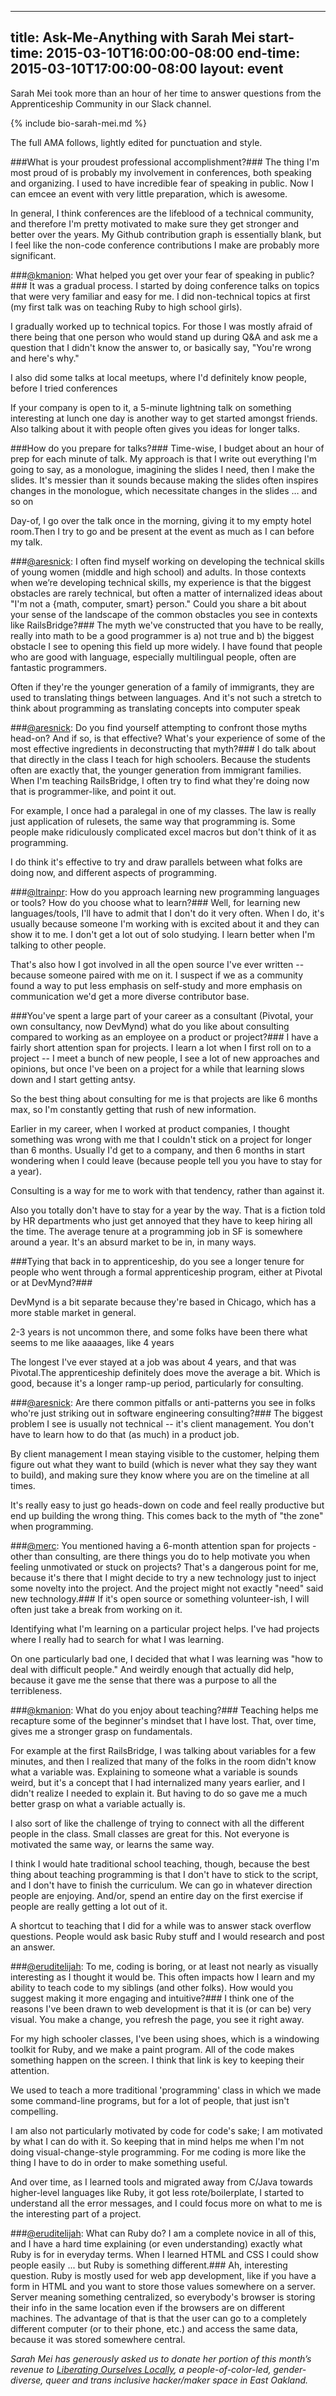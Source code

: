  ---
title: Ask-Me-Anything with Sarah Mei
start-time: 2015-03-10T16:00:00-08:00
end-time: 2015-03-10T17:00:00-08:00
layout: event
 ---

Sarah Mei took more than an hour of her time to answer questions from the Apprenticeship Community in our Slack channel. 

{% include bio-sarah-mei.md %}

The full AMA follows, lightly edited for punctuation and style. 

###What is your proudest professional accomplishment?###
The thing I'm most proud of is probably my involvement in conferences, both speaking and organizing. I used to have incredible fear of speaking in public. Now I can emcee an event with very little preparation, which is awesome.

In general, I think conferences are the lifeblood of a technical community, and therefore I'm pretty motivated to make sure they get stronger and better over the years.
My Github contribution graph is essentially blank, but I feel like the non-code conference contributions I make are probably more significant.

###[@kmanion](https://twitter.com/kmanion): What helped you get over your fear of speaking in public?###
It was a gradual process. I started by doing conference talks on topics that were very familiar and easy for me. I did non-technical topics at first (my first talk was on teaching Ruby to high school girls).

I gradually worked up to technical topics. For those I was mostly afraid of there being that one person who would stand up during Q&A and ask me a question that I didn't know the answer to, or basically say, "You're wrong and here's why."

I also did some talks at local meetups, where I'd definitely know people, before I tried conferences

If your company is open to it, a 5-minute lightning talk on something interesting at lunch one day is another way to get started amongst friends. Also talking about it with people often gives you ideas for longer talks.

###How do you prepare for talks?###
Time-wise, I budget about an hour of prep for each minute of talk. My approach is that I write out everything I'm going to say,  as a monologue, imagining the slides I need, then I make the slides. It's messier than it sounds because making the slides often inspires changes in the monologue, which necessitate changes in the slides … and so on

Day-of, I go over the talk once in the morning, giving it to my empty hotel room.Then I try to go and be present at the event as much as I can before my talk.

###[@aresnick](https://twitter.com/aresnick): I often find myself working on developing the technical skills of young women (middle and high school) and adults. In those contexts when we’re developing technical skills, my experience is that the biggest obstacles are rarely technical, but often a matter of internalized ideas about "I'm not a {math, computer, smart} person."  Could you share a bit about your sense of the landscape of the common obstacles you see in contexts like RailsBridge?###
The myth we've constructed that you have to be really, really into math to be a good programmer is a) not true and b) the biggest obstacle I see to opening this field up more widely. I have found that people who are good with language, especially multilingual people, often are fantastic programmers.

Often if they're the younger generation of a family of immigrants, they are used to translating things between languages. And it's not such a stretch to think about programming as translating concepts into computer speak

###[@aresnick](https://twitter.com/aresnick): Do you find yourself attempting to confront those myths head-on? And if so, is that effective? What's your experience of some of the most effective ingredients in deconstructing that myth?###
I do talk about that directly in the class I teach for high schoolers. Because the students often are exactly that, the younger generation from immigrant families. When I'm teaching RailsBridge, I often try to find what they're doing now that is programmer-like, and point it out.

For example, I once had a paralegal in one of my classes. The law is really just application of rulesets, the same way that programming is. Some people make ridiculously complicated excel macros but don't think of it as programming.

I do think it's effective to try and draw parallels between what folks are doing now, and different aspects of programming.

###[@ltrainpr](https://twitter.com/ltrainpr): How do you approach learning new programming languages or tools?  How do you choose what to learn?###
Well, for learning new languages/tools, I'll have to admit that I don't do it very often. When I do, it's usually because someone I'm working with is excited about it and they can show it to me. I don't get a lot out of solo studying. I learn better when I'm talking to other people.

That's also how I got involved in all the open source I've ever written -- because someone paired with me on it. I suspect if we as a community found a way to put less emphasis on self-study and more emphasis on communication we'd get a more diverse contributor base.

###You've spent a large part of your career as a consultant (Pivotal, your own consultancy, now DevMynd) what do you like about consulting compared to working as an employee on a product or project?###
I have a fairly short attention span for projects. I learn a lot when I first roll on to a project -- I meet a bunch of new people, I see a lot of new approaches and opinions, but once I've been on a project for a while that learning slows down and I start getting antsy.

So the best thing about consulting for me is that projects are like 6 months max, so I'm constantly getting that rush of new information.

Earlier in my career, when I worked at product companies, I thought something was wrong with me that I couldn't stick on a project for longer than 6 months. Usually I'd get to a company, and then 6 months in start wondering when I could leave (because people tell you you have to stay for a year).

Consulting is a way for me to work with that tendency, rather than against it.

Also you totally don't have to stay for a year by the way. That is a fiction told by HR departments who just get annoyed that they have to keep hiring all the time. The average tenure at a programming job in SF is somewhere around a year.  It's an absurd market to be in, in many ways.

###Tying that back in to apprenticeship, do you see a longer tenure for people who went through a formal apprenticeship program, either at Pivotal or at DevMynd?###

DevMynd is a bit separate because they're based in Chicago, which has a more stable market in general.

2-3 years is not uncommon there, and some folks have been there what seems to me like aaaaages, like 4 years

The longest I've ever stayed at a job was about 4 years, and that was Pivotal.The apprenticeship definitely does move the average a bit. Which is good, because it's a longer ramp-up period, particularly for consulting.

###[@aresnick](https://twitter.com/aresnick): Are there common pitfalls or anti-patterns you see in folks who're just striking out in software engineering consulting?###
The biggest problem I see is usually not technical -- it's client management. You don't have to learn how to do that (as much) in a product job.

By client management I mean staying visible to the customer, helping them figure out what they want to build (which is never what they say they want to build), and making sure they know where you are on the timeline at all times.

It's really easy to just go heads-down on code and feel really productive but end up building the wrong thing. This comes back to the myth of "the zone" when programming.

###[@merc](https://twitter.com/benzobot): You mentioned having a 6-month attention span for projects - other than consulting, are there things you do to help motivate you when feeling unmotivated or stuck on projects?
That's a dangerous point for me, because it's there that I might decide to try a new technology just to inject some novelty into the project. And the project might not exactly "need" said new technology.###
If it's open source or something volunteer-ish, I will often just take a break from working on it.

Identifying what I'm learning on a particular project helps. I've had projects where I really had to search for what I was learning. 

On one particularly bad one, I decided that what I was learning was "how to deal with difficult people." And weirdly enough that actually did help, because it gave me the sense that there was a purpose to all the terribleness.

###[@kmanion](https://twitter.com/kmanion): What do you enjoy about teaching?###
Teaching helps me recapture some of the beginner's mindset that I have lost. That, over time, gives me a stronger grasp on fundamentals.

For example at the first RailsBridge, I was talking about variables for a few minutes, and then I realized that many of the folks in the room didn't know what a variable was. Explaining to someone what a variable is sounds weird, but it's a concept that I had internalized many years earlier, and I didn't realize I needed to explain it. But having to do so gave me a much better grasp on what a variable actually is.

I also sort of like the challenge of trying to connect with all the different people in the class. Small classes are great for this. Not everyone is motivated the same way, or learns the same way.

I think I would hate traditional school teaching, though, because the best thing about teaching programming is that I don't have to stick to the script, and I don't have to finish the curriculum. We can go in whatever direction people are enjoying. And/or, spend an entire day on the first exercise if people are really getting a lot out of it.

A shortcut to teaching that I did for a while was to answer stack overflow questions. People would ask basic Ruby stuff and I would research and post an answer.

###[@eruditelijah](https://twitter.com/elijahclaude): To me, coding is boring, or at least not nearly as visually interesting as I thought it would be. This often impacts how I learn and my ability to teach code to my siblings (and other folks). How would you suggest making it more engaging and intuitive?###
I think one of the reasons I've been drawn to web development is that it is (or can be) very visual. You make a change, you refresh the page, you see it right away.

For my high schooler classes, I've been using shoes, which is a windowing toolkit for Ruby, and we make a paint program. All of the code makes something happen on the screen. I think that link is key to keeping their attention.

We used to teach a more traditional 'programming' class in which we made some command-line programs, but for a lot of people, that just isn't compelling.

I am also not particularly motivated by code for code's sake; I am motivated by what I can do with it. So keeping that in mind helps me when I'm not doing visual-change-style programming. For me coding is more like the thing I have to do in order to make something useful.

And over time, as I learned tools and migrated away from C/Java towards higher-level languages like Ruby, it got less rote/boilerplate, I started to understand all the error messages, and I could focus more on what to me is the interesting part of a project.

###[@eruditelijah](https://twitter.com/elijahclaude): What can Ruby do? I am a complete novice in all of this, and I have a hard time explaining (or even understanding) exactly what Ruby is for in everyday terms. When I learned HTML and CSS I could show people easily ... but Ruby is something different.###
Ah, interesting question. Ruby is mostly used for web app development, like if you have a form in HTML and you want to store those values somewhere on a server. Server meaning something centralized, so everybody's browser is storing their info in the same location even if the browsers are on different machines. The advantage of that is that the user can go to a completely different computer (or to their phone, etc.) and access the same data, because it was stored somewhere central.

*Sarah Mei has generously asked us to donate her portion of this month’s revenue to [Liberating Ourselves Locally](https://oaklandmakerspace.wordpress.com), a people-of-color-led, gender-diverse, queer and trans inclusive hacker/maker space in East Oakland.*
